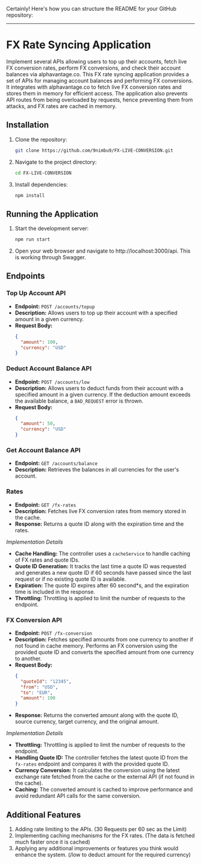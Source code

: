 Certainly! Here's how you can structure the README for your GitHub repository:

---

# FX Rate Syncing Application

Implement several APIs allowing users to top up their accounts, fetch live FX conversion rates, perform FX conversions, and check their account balances via alphavantage.co. This FX rate syncing application provides a set of APIs for managing account balances and performing FX conversions. It integrates with alphavantage.co to fetch live FX conversion rates and stores them in memory for efficient access. The application also prevents API routes from being overloaded by requests, hence preventing them from attacks, and FX rates are cached in memory.


## Installation

1. Clone the repository:

   ```bash
   git clone https://github.com/9nimbu9/FX-LIVE-CONVERSION.git
   ```

2. Navigate to the project directory:

   ```bash
   cd FX-LIVE-CONVERSION
   ```

3. Install dependencies:

   ```bash
   npm install
   ```
   

## Running the Application

1. Start the development server:

   ```bash
   npm run start
   ```

2. Open your web browser and navigate to http://localhost:3000/api. This is working through Swagger.



## Endpoints

### Top Up Account API

- **Endpoint:** `POST /accounts/topup`
- **Description:** Allows users to top up their account with a specified amount in a given currency.
- **Request Body:**
  ```json
  {
    "amount": 100,
    "currency": "USD"
  }
  ```


### Deduct Account Balance API

- **Endpoint:** `POST /accounts/low`
- **Description:** Allows users to deduct funds from their account with a specified amount in a given currency. If the deduction amount exceeds the available balance, a `BAD_REQUEST` error is thrown.
- **Request Body:**
  ```json
  {
    "amount": 50,
    "currency": "USD"
  }
  ```


### Get Account Balance API

- **Endpoint:** `GET /accounts/balance`
- **Description:** Retrieves the balances in all currencies for the user's account.



### Rates
- **Endpoint:** `GET /fx-rates`
- **Description:** Fetches live FX conversion rates from memory stored in the cache.
- **Response:** Returns a quote ID along with the expiration time and the rates.

*Implementation Details*

- **Cache Handling:** The controller uses a `cacheService` to handle caching of FX rates and quote IDs.
- **Quote ID Generation:** It tracks the last time a quote ID was requested and generates a new quote ID if 60 seconds have passed since the last request or if no existing quote ID is available.
- **Expiration:** The quote ID expires after 60 second*s, and the expiration time is included in the response.
- **Throttling:** Throttling is applied to limit the number of requests to the endpoint.



### FX Conversion API

- **Endpoint:** `POST /fx-conversion`
- **Description:** Fetches specified amounts from one currency to another if not found in cache memory. Performs an FX conversion using the provided quote ID and converts the specified amount from one currency to another.
- **Request Body:** 
  ```json
  {
    "quoteId": "12345",
    "from": "USD",
    "to": "EUR",
    "amount": 100
  }
  ```
- **Response:** Returns the converted amount along with the quote ID, source currency, target currency, and the original amount.

*Implementation Details*

- **Throttling:** Throttling is applied to limit the number of requests to the endpoint.
- **Handling Quote ID:** The controller fetches the latest quote ID from the `fx-rates` endpoint and compares it with the provided quote ID.
- **Currency Conversion:** It calculates the conversion using the latest exchange rate fetched from the cache or the external API (if not found in the cache).
- **Caching:** The converted amount is cached to improve performance and avoid redundant API calls for the same conversion.




## Additional Features
1. Adding rate limiting to the APIs. (30 Requests per 60 sec as the Limit)
2. Implementing caching mechanisms for the FX rates. (The data is fetched much faster once it is cached)
3. Applying any additional improvements or features you think would enhance
the system. (/low to deduct amount for the required currency)
